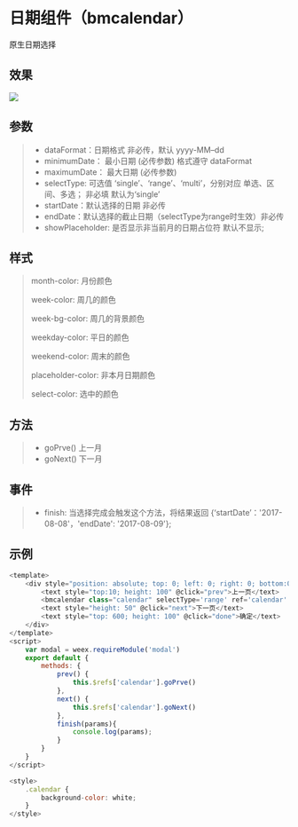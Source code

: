 # 日期组件（bmcalendar）

原生日期选择

## 效果

![](https://img.benmu-health.com/gitbook/test.gif)

## 参数

> * dataFormat：日期格式 非必传，默认 yyyy-MM–dd
> * minimumDate： 最小日期 \(必传参数\) 格式遵守 dataFormat
> * maximumDate：  最大日期 \(必传参数\)
> * selectType:  可选值 ‘single’、‘range’、‘multi’，分别对应 单选、区间、多选； 非必填 默认为‘single’
> * startDate：默认选择的日期 非必传
> * endDate：默认选择的截止日期（selectType为range时生效）非必传
> * showPlaceholder: 是否显示非当前月的日期占位符 默认不显示;

## 样式

> month-color: 月份颜色
>
> week-color: 周几的颜色
>
> week-bg-color: 周几的背景颜色
>
> weekday-color: 平日的颜色
>
> weekend-color: 周末的颜色
>
> placeholder-color: 非本月日期颜色
>
> select-color: 选中的颜色

## 方法

> * goPrve\(\) 上一月
> * goNext\(\) 下一月

## 事件

> * finish: 当选择完成会触发这个方法，将结果返回 {‘startDate’：'2017-08-08'，'endDate': '2017-08-09'};

## 示例

```js
<template>
    <div style="position: absolute; top: 0; left: 0; right: 0; bottom:0;">
        <text style="top:10; height: 100" @click="prev">上一页</text>
        <bmcalendar class="calendar" selectType='range' ref='calendar' @finish='finish' style="height: 800" maximumDate="2017-10-07" minimumDate="2016-10-07"></bmcalendar>
        <text style="height: 50" @click="next">下一页</text>
        <text style="top: 600; height: 100" @click="done">确定</text>
    </div>
</template>
<script>
    var modal = weex.requireModule('modal')
    export default {
        methods: {
            prev() {
                this.$refs['calendar'].goPrve()
            },
            next() {
                this.$refs['calendar'].goNext()
            },
            finish(params){
                console.log(params);
            }
        }
    }
</script>

<style>
    .calendar {
        background-color: white;
    }
</style>
```



